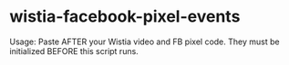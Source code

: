 # wistia-facebook-pixel-events

Usage:
Paste AFTER your Wistia video and FB pixel code. They must be initialized BEFORE this script runs.

<script src="https://fast.wistia.com/assets/external/E-v1.js" async></script>
<script src="wfbpe.js" async></script>
